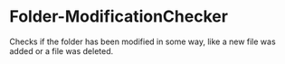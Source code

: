 # Folder-ModificationChecker
Checks if the folder has been modified in some way, like a new file was added or a file was deleted.
